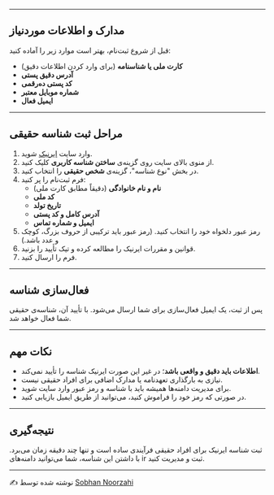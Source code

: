 
---

## مدارک و اطلاعات موردنیاز
قبل از شروع ثبت‌نام، بهتر است موارد زیر را آماده کنید:

- **کارت ملی یا شناسنامه** (برای وارد کردن اطلاعات دقیق)  
- **آدرس دقیق پستی**  
- **کد پستی ده‌رقمی**  
- **شماره موبایل معتبر**  
- **ایمیل فعال**  

---

## مراحل ثبت شناسه حقیقی
1. وارد سایت [ایرنیک](https://www.nic.ir) شوید.  
2. از منوی بالای سایت روی گزینه‌ی **ساختن شناسه کاربری** کلیک کنید.  
3. در بخش "نوع شناسه"، گزینه‌ی **شخص حقیقی** را انتخاب کنید.  
4. فرم ثبت‌نام را پر کنید:  
   - **نام و نام خانوادگی** (دقیقاً مطابق کارت ملی)  
   - **کد ملی**  
   - **تاریخ تولد**  
   - **آدرس کامل و کد پستی**  
   - **ایمیل و شماره تماس**  
5. رمز عبور دلخواه خود را انتخاب کنید. (رمز عبور باید ترکیبی از حروف بزرگ، کوچک و عدد باشد.)  
6. قوانین و مقررات ایرنیک را مطالعه کرده و تیک تأیید را بزنید.  
7. فرم را ارسال کنید.  

---

## فعال‌سازی شناسه
پس از ثبت، یک ایمیل فعال‌سازی برای شما ارسال می‌شود. با تأیید آن، شناسه‌ی حقیقی شما فعال خواهد شد.  

---

## نکات مهم
- **اطلاعات باید دقیق و واقعی باشد**؛ در غیر این صورت ایرنیک شناسه را تأیید نمی‌کند.  
- نیازی به بارگذاری تعهدنامه یا مدارک اضافی برای افراد حقیقی نیست.  
- برای مدیریت دامنه‌ها همیشه باید با شناسه و رمز عبور وارد سایت شوید.  
- در صورتی که رمز خود را فراموش کنید، می‌توانید از طریق ایمیل بازیابی کنید.  

---

## نتیجه‌گیری
ثبت شناسه ایرنیک برای افراد حقیقی فرآیندی ساده است و تنها چند دقیقه زمان می‌برد. با داشتن این شناسه، شما می‌توانید دامنه‌های ir ثبت و مدیریت کنید.  

---

✍️ نوشته شده توسط [Sobhan Noorzahi](https://github.com/Sobhan-nz)  
